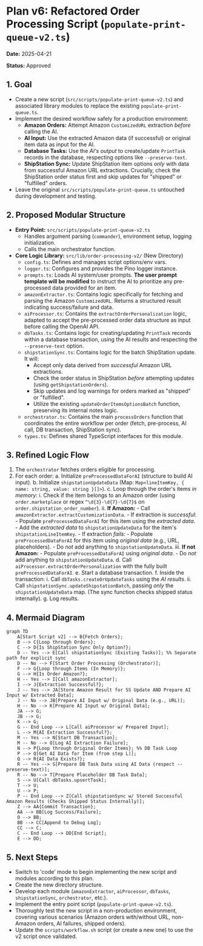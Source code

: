 # Plan v6: Refactored Order Processing Script (`populate-print-queue-v2.ts`)

**Date:** 2025-04-21

**Status:** Approved

## 1. Goal

- Create a new script (`src/scripts/populate-print-queue-v2.ts`) and associated library modules to replace the existing `populate-print-queue.ts`.
- Implement the desired workflow safely for a production environment:
  - **Amazon Orders:** Attempt Amazon `CustomizedURL` extraction _before_ calling the AI.
  - **AI Input:** Use the extracted Amazon data (if successful) or original item data as input for the AI.
  - **Database Tasks:** Use the _AI's output_ to create/update `PrintTask` records in the database, respecting options like `--preserve-text`.
  - **ShipStation Sync:** Update ShipStation item options _only_ with data from successful Amazon URL extractions. Crucially, check the ShipStation order status first and skip updates for "shipped" or "fulfilled" orders.
- Leave the original `src/scripts/populate-print-queue.ts` untouched during development and testing.

## 2. Proposed Modular Structure

- **Entry Point:** `src/scripts/populate-print-queue-v2.ts`
  - Handles argument parsing (`commander`), environment setup, logging initialization.
  - Calls the main orchestrator function.
- **Core Logic Library:** `src/lib/order-processing-v2/` (New Directory)
  - `config.ts`: Defines and manages script options/env vars.
  - `logger.ts`: Configures and provides the Pino logger instance.
  - `prompts.ts`: Loads AI system/user prompts. **The user prompt template will be modified** to instruct the AI to prioritize any pre-processed data provided for an item.
  - `amazonExtractor.ts`: Contains logic specifically for fetching and parsing the Amazon `CustomizedURL`. Returns a structured result indicating success/failure and data.
  - `aiProcessor.ts`: Contains the `extractOrderPersonalization` logic, adapted to accept the pre-processed order data structure as input before calling the OpenAI API.
  - `dbTasks.ts`: Contains logic for creating/updating `PrintTask` records within a database transaction, using the AI results and respecting the `--preserve-text` option.
  - `shipstationSync.ts`: Contains logic for the batch ShipStation update. It will:
    - Accept only data derived from _successful_ Amazon URL extractions.
    - Check the order status in ShipStation _before_ attempting updates (using `getShipstationOrders`).
    - Skip updates and log warnings for orders marked as "shipped" or "fulfilled".
    - Utilize the existing `updateOrderItemsOptionsBatch` function, preserving its internal notes logic.
  - `orchestrator.ts`: Contains the main `processOrders` function that coordinates the entire workflow per order (fetch, pre-process, AI call, DB transaction, ShipStation sync).
  - `types.ts`: Defines shared TypeScript interfaces for this module.

## 3. Refined Logic Flow

1. The `orchestrator` fetches orders eligible for processing.
2. For each order:
    a. Initialize `preProcessedDataForAI` (structure to build AI input).
    b. Initialize `shipstationUpdateData` (Map: `Map<lineItemKey, { name: string, value: string }[]>`).
    c. Loop through the order's items _in memory_:
    i. Check if the item belongs to an Amazon order (using `order.marketplace` or regex `^\d{3}-\d{7}-\d{7}$` on `order.shipstation_order_number`).
    ii. **If Amazon:** - Call `amazonExtractor.extractCustomizationData`. - If extraction is _successful_: - Populate `preProcessedDataForAI` for this item using the _extracted data_. - Add the _extracted data_ to `shipstationUpdateData` for the item's `shipstationLineItemKey`. - If extraction _fails_: - Populate `preProcessedDataForAI` for this item using _original data_ (e.g., URL, placeholders). - Do _not_ add anything to `shipstationUpdateData`.
    iii. **If not Amazon:** - Populate `preProcessedDataForAI` using _original data_. - Do _not_ add anything to `shipstationUpdateData`.
    d. Call `aiProcessor.extractOrderPersonalization` with the fully built `preProcessedDataForAI`.
    e. Start a database transaction.
    f. Inside the transaction:
    i. Call `dbTasks.createOrUpdateTasks` using the _AI results_.
    ii. Call `shipstationSync.updateShipstationBatch`, passing _only_ the `shipstationUpdateData` map. (The sync function checks shipped status internally).
    g. Log results.

## 4. Mermaid Diagram

```mermaid
graph TD
    A[Start Script v2] --> B{Fetch Orders};
    B --> C{Loop through Orders};
    C --> D{Is ShipStation Sync Only Option?};
    D -- Yes --> E[Call shipstationSync (Existing Tasks)]; %% Separate path for explicit sync
    D -- No --> F[Start Order Processing (Orchestrator)];
    F --> G{Loop through Items (In Memory)};
    G --> H{Is Order Amazon?};
    H -- Yes --> I[Call amazonExtractor];
    I --> J{Extraction Successful?};
    J -- Yes --> JA[Store Amazon Result for SS Update AND Prepare AI Input w/ Extracted Data];
    J -- No --> JB[Prepare AI Input w/ Original Data (e.g., URL)];
    H -- No --> K[Prepare AI Input w/ Original Data];
    JA --> G;
    JB --> G;
    K --> G;
    G -- End Loop --> L[Call aiProcessor w/ Prepared Input];
    L --> M{AI Extraction Successful?};
    M -- Yes --> N[Start DB Transaction];
    M -- No --> O[Log AI Extraction Failure];
    N --> P{Loop through Original Order Items}; %% DB Task Loop
    P --> Q[Get AI Data for Item (from step L)];
    Q --> R{AI Data Exists?};
    R -- Yes --> S[Prepare DB Task Data using AI Data (respect --preserve-text)];
    R -- No --> T[Prepare Placeholder DB Task Data];
    S --> U[Call dbTasks.upsertTask];
    T --> U;
    U --> P;
    P -- End Loop --> Z[Call shipstationSync w/ Stored Successful Amazon Results (Checks Shipped Status Internally)];
    Z --> AA{Commit Transaction};
    AA --> BB[Log Success/Failure];
    O --> BB;
    BB --> CC[Append to Debug Log];
    CC --> C;
    C -- End Loop --> DD[End Script];
    E --> DD;
```

## 5. Next Steps

- Switch to 'code' mode to begin implementing the new script and modules according to this plan.
- Create the new directory structure.
- Develop each module (`amazonExtractor`, `aiProcessor`, `dbTasks`, `shipstationSync`, `orchestrator`, etc.).
- Implement the entry point script (`populate-print-queue-v2.ts`).
- Thoroughly test the new script in a non-production environment, covering various scenarios (Amazon orders with/without URL, non-Amazon orders, AI failures, shipped orders).
- Update the `scripts/workflow.sh` script (or create a new one) to use the v2 script once validated.
